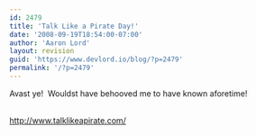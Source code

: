```yaml
---
id: 2479
title: 'Talk Like a Pirate Day!'
date: '2008-09-19T18:54:00-07:00'
author: 'Aaron Lord'
layout: revision
guid: 'https://www.devlord.io/blog/?p=2479'
permalink: '/?p=2479'
---
```


Avast ye!  Wouldst have behooved me to have known aforetime!<div><br /></div><div><a href="http://www.talklikeapirate.com/">http://www.talklikeapirate.com/</a><br /></div><div class="blogger-post-footer"></div>